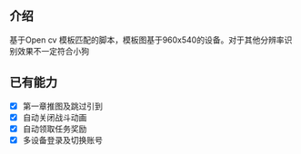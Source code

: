 ## 介绍

基于Open cv 模板匹配的脚本，模板图基于960x540的设备。对于其他分辨率识别效果不一定符合小狗

## 已有能力
- [x] 第一章推图及跳过引到
- [x] 自动关闭战斗动画
- [x] 自动领取任务奖励
- [x] 多设备登录及切换账号